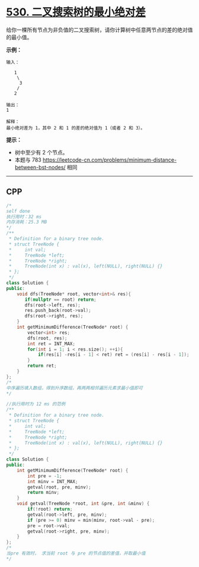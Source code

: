 # [530. 二叉搜索树的最小绝对差](https://leetcode-cn.com/problems/minimum-absolute-difference-in-bst/)

给你一棵所有节点为非负值的二叉搜索树，请你计算树中任意两节点的差的绝对值的最小值。

 

**示例：**

```
输入：

   1
    \
     3
    /
   2

输出：
1

解释：
最小绝对差为 1，其中 2 和 1 的差的绝对值为 1（或者 2 和 3）。
```

 

**提示：**

- 树中至少有 2 个节点。
- 本题与 783 https://leetcode-cn.com/problems/minimum-distance-between-bst-nodes/ 相同

***

## CPP

```cpp
/*
self done
执行用时：32 ms
内存消耗：25.3 MB
*/
/**
 * Definition for a binary tree node.
 * struct TreeNode {
 *     int val;
 *     TreeNode *left;
 *     TreeNode *right;
 *     TreeNode(int x) : val(x), left(NULL), right(NULL) {}
 * };
 */
class Solution {
public:
    void dfs(TreeNode* root, vector<int>& res){
       if(nullptr == root) return;
       dfs(root->left, res);
       res.push_back(root->val);
       dfs(root->right, res);
    }
    int getMinimumDifference(TreeNode* root) {
        vector<int> res;
        dfs(root, res);
        int ret = INT_MAX;
        for(int i = 1; i < res.size(); ++i){
            if(res[i] -res[i - 1] < ret) ret = (res[i] - res[i - 1]);
        }
        return ret;
    }
};
/*
中序遍历填入数组，得到升序数组，再两两相邻遍历元素求最小值即可
*/
```



```cpp
//执行用时为 12 ms 的范例
/**
 * Definition for a binary tree node.
 * struct TreeNode {
 *     int val;
 *     TreeNode *left;
 *     TreeNode *right;
 *     TreeNode(int x) : val(x), left(NULL), right(NULL) {}
 * };
 */
class Solution {
public:
    int getMinimumDifference(TreeNode* root) {
        int pre = -1;
        int minv = INT_MAX;
        getval(root, pre, minv);
        return minv;
    }
    void getval(TreeNode *root, int &pre, int &minv) {
        if(!root) return;
        getval(root->left, pre, minv);
        if (pre >= 0) minv = min(minv, root->val - pre);
        pre = root->val;
        getval(root->right, pre, minv);
    }
};
/*
当pre 有效时， 求当前 root 与 pre 的节点值的差值，并取最小值
*/
```

